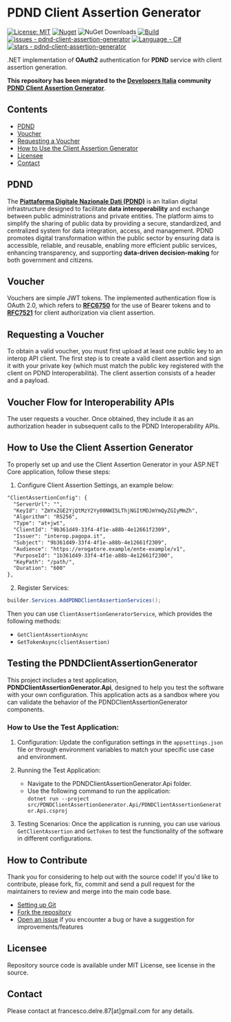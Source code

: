 # PDND Client Assertion Generator

[![License: MIT](https://img.shields.io/badge/License-MIT-yellow.svg)](https://opensource.org/licenses/MIT)
[![Nuget](https://img.shields.io/nuget/v/PDNDClientAssertionGenerator?style=plastic)](https://www.nuget.org/packages/PDNDClientAssertionGenerator)
![NuGet Downloads](https://img.shields.io/nuget/dt/PDNDClientAssertionGenerator)
[![Build](https://github.com/engineering87/pdnd-client-assertion-generator/actions/workflows/dotnet.yml/badge.svg)](https://github.com/engineering87/pdnd-client-assertion-generator/actions/workflows/dotnet.yml)
[![issues - pdnd-client-assertion-generator](https://img.shields.io/github/issues/engineering87/pdnd-client-assertion-generator)](https://github.com/engineering87/pdnd-client-assertion-generator/issues)
[![Language - C#](https://img.shields.io/static/v1?label=Language&message=C%23&color=blueviolet)](https://dotnet.microsoft.com/it-it/languages/csharp)
[![stars - pdnd-client-assertion-generator](https://img.shields.io/github/stars/engineering87/pdnd-client-assertion-generator?style=social)](https://github.com/engineering87/pdnd-client-assertion-generator)

.NET implementation of **OAuth2** authentication for **PDND** service with client assertion generation.

**This repository has been migrated to the [Developers Italia](https://github.com/italia) community [PDND Client Assertion Generator](https://github.com/italia/pdnd-client-assertion-generator)**.

## Contents
- [PDND](#pdnd)
- [Voucher](#voucher)
- [Requesting a Voucher](#requesting-a-voucher)
- [How to Use the Client Assertion Generator](#how-to-use-the-client-assertion-generator)
- [Licensee](#licensee)
- [Contact](#contact)

## PDND
The **[Piattaforma Digitale Nazionale Dati (PDND)](https://developers.italia.it/it/pdnd/)** is an Italian digital infrastructure designed to facilitate **data interoperability** and exchange between public administrations and private entities. The platform aims to simplify the sharing of public data by providing a secure, standardized, and centralized system for data integration, access, and management. PDND promotes digital transformation within the public sector by ensuring data is accessible, reliable, and reusable, enabling more efficient public services, enhancing transparency, and supporting **data-driven decision-making** for both government and citizens.

## Voucher
Vouchers are simple JWT tokens. The implemented authentication flow is OAuth 2.0, which refers to [**RFC6750**](https://datatracker.ietf.org/doc/html/rfc6750) for the use of Bearer tokens and to [**RFC7521**](https://datatracker.ietf.org/doc/html/rfc7521) for client authorization via client assertion.

## Requesting a Voucher
To obtain a valid voucher, you must first upload at least one public key to an interop API client. The first step is to create a valid client assertion and sign it with your private key (which must match the public key registered with the client on PDND Interoperabilità). The client assertion consists of a header and a payload.

## Voucher Flow for Interoperability APIs
The user requests a voucher. Once obtained, they include it as an authorization header in subsequent calls to the PDND Interoperability APIs.

## How to Use the Client Assertion Generator
To properly set up and use the Client Assertion Generator in your ASP.NET Core application, follow these steps:

1. Configure Client Assertion Settings, an example below:
  ```xml
  "ClientAssertionConfig": {
    "ServerUrl": "",
    "KeyId": "ZmYxZGE2YjQtMzY2Yy00NWI5LThjNGItMDJmYmQyZGIyMmZh",
    "Algorithm": "RS256",
    "Type": "at+jwt",
    "ClientId": "9b361d49-33f4-4f1e-a88b-4e12661f2309",
    "Issuer": "interop.pagopa.it",
    "Subject": "9b361d49-33f4-4f1e-a88b-4e12661f2309",
    "Audience": "https://erogatore.example/ente-example/v1",
    "PurposeId": "1b361d49-33f4-4f1e-a88b-4e12661f2300",
    "KeyPath": "/path/",
    "Duration": "600"
  },
  ```

2. Register Services:
  ```csharp
  builder.Services.AddPDNDClientAssertionServices();
  ```

Then you can use `ClientAssertionGeneratorService`, which provides the following methods:
- `GetClientAssertionAsync`
- `GetTokenAsync(clientAssertion)`

## Testing the PDNDClientAssertionGenerator
This project includes a test application, **PDNDClientAssertionGenerator.Api**, designed to help you test the software with your own configuration. This application acts as a sandbox where you can validate the behavior of the PDNDClientAssertionGenerator components.

### How to Use the Test Application:

1. Configuration: Update the configuration settings in the `appsettings.json` file or through environment variables to match your specific use case and environment.

2. Running the Test Application:
    - Navigate to the PDNDClientAssertionGenerator.Api folder.
    - Use the following command to run the application:  
      `dotnet run --project src/PDNDClientAssertionGenerator.Api/PDNDClientAssertionGenerator.Api.csproj`
  
3. Testing Scenarios: Once the application is running, you can use various `GetClientAssertion` and `GetToken` to test the functionality of the software in different configurations.

## How to Contribute
Thank you for considering to help out with the source code!
If you'd like to contribute, please fork, fix, commit and send a pull request for the maintainers to review and merge into the main code base.

 * [Setting up Git](https://docs.github.com/en/get-started/getting-started-with-git/set-up-git)
 * [Fork the repository](https://docs.github.com/en/pull-requests/collaborating-with-pull-requests/working-with-forks/fork-a-repo)
 * [Open an issue](https://github.com/engineering87/pdnd-client-assertion-generator/issues) if you encounter a bug or have a suggestion for improvements/features

## Licensee
Repository source code is available under MIT License, see license in the source.

## Contact
Please contact at francesco.delre.87[at]gmail.com for any details.

